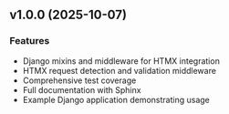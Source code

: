 ## v1.0.0 (2025-10-07)

### Features

- Django mixins and middleware for HTMX integration
- HTMX request detection and validation middleware
- Comprehensive test coverage
- Full documentation with Sphinx
- Example Django application demonstrating usage
